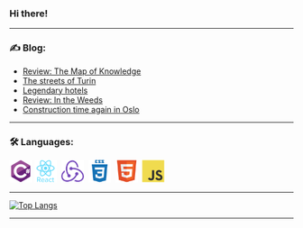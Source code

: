 ### Hi there!

---

### :writing_hand: Blog:

<!-- BLOG-POST-LIST:START -->
- [Review: The Map of Knowledge](https://minkmachine.reine.se/2024/03/review-the-map-of-knowledge/)
- [The streets of Turin](https://minkmachine.reine.se/2024/02/the-streets-of-turin/)
- [Legendary hotels](https://minkmachine.reine.se/2023/12/legendary-hotels/)
- [Review: In the Weeds](https://minkmachine.reine.se/2023/11/review-in-the-weeds/)
- [Construction time again in Oslo](https://minkmachine.reine.se/2023/08/construction-time-again-in-oslo/)
<!-- BLOG-POST-LIST:END -->

---

### :hammer_and_wrench: Languages:

<div>
  <img src="https://github.com/devicons/devicon/blob/master/icons/csharp/csharp-original.svg" title="C#" **alt="C#" width="40" height="40"/>
  <img src="https://github.com/devicons/devicon/blob/master/icons/react/react-original-wordmark.svg" title="React" alt="React" width="40" height="40"/>&nbsp;
  <img src="https://github.com/devicons/devicon/blob/master/icons/redux/redux-original.svg" title="Redux" alt="Redux " width="40" height="40"/>&nbsp;
  <img src="https://github.com/devicons/devicon/blob/master/icons/css3/css3-plain-wordmark.svg"  title="CSS3" alt="CSS" width="40" height="40"/>&nbsp;
  <img src="https://github.com/devicons/devicon/blob/master/icons/html5/html5-original.svg" title="HTML5" alt="HTML" width="40" height="40"/>&nbsp;
  <img src="https://github.com/devicons/devicon/blob/master/icons/javascript/javascript-original.svg" title="JavaScript" alt="JavaScript" width="40" height="40"/>&nbsp;
</div>

---

[![Top Langs](https://github-readme-stats.vercel.app/api/top-langs/?username=reilar&layout=compact&theme=vision-friendly-dark)](https://github.com/reilar/github-readme-stats)

---

<div><img src="https://komarev.com/ghpvc/?username=reilar&style=flat-square&color=blue" alt=""/></div>

<!--

- 🔭 I’m currently working on ...
- 🌱 I’m currently learning ...
- 👯 I’m looking to collaborate on ...
- 🤔 I’m looking for help with ...
- 💬 Ask me about ...
- 📫 How to reach me: ...
- 😄 Pronouns: ...
- ⚡ Fun fact: ...
-->
